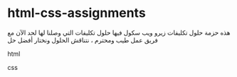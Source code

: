 # html-css-assignments
هذه حزمة حلول تكليفات زيرو ويب سكول
فيها حلول تكليفات التي وصلنا لها لحد الآن
مع فريق عمل طيب ومحترم ، نتناقش الحلول ونختار أفضل حل 

html

css
